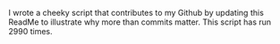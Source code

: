 I wrote a cheeky script that contributes to my Github by updating this ReadMe to illustrate why more than commits matter. This script has run 2990 times.